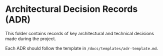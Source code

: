 # Architectural Decision Records (ADR)

This folder contains records of key architectural and technical decisions made during the project.

Each ADR should follow the template in `/docs/templates/adr-template.md`.